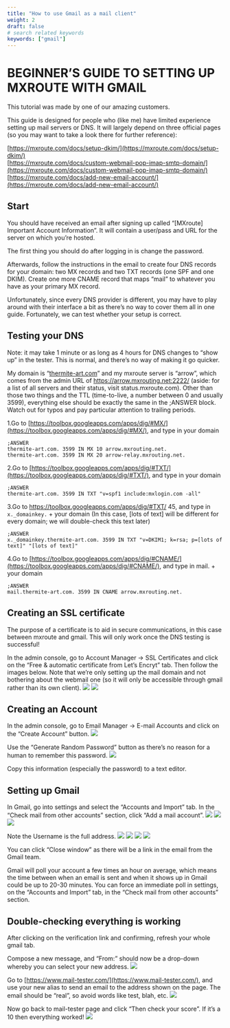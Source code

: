 ```yaml
---
title: "How to use Gmail as a mail client"
weight: 2
draft: false
# search related keywords
keywords: ["gmail"]
---
```


# BEGINNER’S GUIDE TO SETTING UP MXROUTE WITH GMAIL

This tutorial was made by one of our amazing customers.

This guide is designed for people who (like me) have limited experience setting up mail servers or DNS. It will largely depend on three official pages (so you may want to take a look there for further reference):

[https://mxroute.com/docs/setup-dkim/](https://mxroute.com/docs/setup-dkim/)  
[https://mxroute.com/docs/custom-webmail-pop-imap-smtp-domain/](https://mxroute.com/docs/custom-webmail-pop-imap-smtp-domain/)  
[https://mxroute.com/docs/add-new-email-account/](https://mxroute.com/docs/add-new-email-account/)

## Start
You should have received an email after signing up called “[MXroute] Important Account Information”. It will contain a user/pass and URL for the server on which you’re hosted.

The first thing you should do after logging in is change the password.

Afterwards, follow the instructions in the email to create four DNS records for your domain: two MX records and two TXT records (one SPF and one DKIM). Create one more CNAME record that maps “mail” to whatever you have as your primary MX record.

Unfortunately, since every DNS provider is different, you may have to play around with their interface a bit as there’s no way to cover them all in one guide. Fortunately, we can test whether your setup is correct.

## Testing your DNS
Note: it may take 1 minute or as long as 4 hours for DNS changes to “show up” in the tester. This is normal, and there’s no way of making it go quicker.

My domain is “[thermite-art.com](http://thermite-art.com)” and my mxroute server is “arrow”, which comes from the admin URL of https://arrow.mxrouting.net:2222/ (aside: for a list of all servers and their status, visit status.mxroute.com). Other than those two things and the TTL (time-to-live, a number between 0 and usually 3599), everything else should be exactly the same in the ;ANSWER block. Watch out for typos and pay particular attention to trailing periods.

1.Go to [https://toolbox.googleapps.com/apps/dig/#MX/](https://toolbox.googleapps.com/apps/dig/#MX/), and type in your domain

`;ANSWER`  
`thermite-art.com. 3599 IN MX 10 arrow.mxrouting.net.`  
`thermite-art.com. 3599 IN MX 20 arrow-relay.mxrouting.net.`

2.Go to [https://toolbox.googleapps.com/apps/dig/#TXT/](https://toolbox.googleapps.com/apps/dig/#TXT/), and type in your domain

`;ANSWER`  
`thermite-art.com. 3599 IN TXT "v=spf1 include:mxlogin.com -all"`

3.Go to https://toolbox.googleapps.com/apps/dig/#TXT/ 45, and type in `x._domainkey.` + your domain (In this case, [lots of text] will be different for every domain; we will double-check this text later)

`;ANSWER`  
`x._domainkey.thermite-art.com. 3599 IN TXT "v=DKIM1; k=rsa; p=[lots of text]" "[lots of text]"`

4.Go to [https://toolbox.googleapps.com/apps/dig/#CNAME/](https://toolbox.googleapps.com/apps/dig/#CNAME/), and type in mail. + your domain

`;ANSWER`  
`mail.thermite-art.com. 3599 IN CNAME arrow.mxrouting.net.`

## Creating an SSL certificate
The purpose of a certificate is to aid in secure communications, in this case between mxroute and gmail.  This will only work once the DNS testing is successful!

In the admin console, go to Account Manager → SSL Certificates and click on the “Free & automatic certificate from Let’s Encryt” tab. Then follow the images below. Note that we’re only setting up the mail domain and not bothering about the webmail one (so it will only be accessible through gmail rather than its own client).
![](https://mxrouteprod.b-cdn.net/wp-content/uploads/2021/05/3564104dfac2b087d0d31d10790d3efdd77abb84.png)
![](https://mxrouteprod.b-cdn.net/wp-content/uploads/2021/05/f338d11ee664dac2d33eab38d63405a23ec0515a.png)

## Creating an Account
In the admin console, go to Email Manager → E-mail Accounts and click on the “Create Account” button.
![](https://mxrouteprod.b-cdn.net/wp-content/uploads/2021/05/1348b92eb5d62dfb1c7a9f061c14ee99448d0d5c.png)

Use the “Generate Random Password” button as there’s no reason for a human to remember this password.
![](https://mxrouteprod.b-cdn.net/wp-content/uploads/2021/05/9308f8deaa02471ee631845cadf62704b7c14ead-1.png)

Copy this information (especially the password) to a text editor.

## Setting up Gmail
In Gmail, go into settings and select the “Accounts and Import” tab. In the “Check mail from other accounts” section, click “Add a mail account”.
![](https://mxrouteprod.b-cdn.net/wp-content/uploads/2021/05/f729cdb3a8d81bd8a7cb7d582813584b4dab8035.png)
![](https://mxrouteprod.b-cdn.net/wp-content/uploads/2021/05/cb24c851a7c20da6d4a2427be80661740d10b9ed.png)
![](https://mxrouteprod.b-cdn.net/wp-content/uploads/2021/05/aafccd1cd9c1939617dd5d17299ba3610dedd073.png)

Note the Username is the full address.
![](https://mxrouteprod.b-cdn.net/wp-content/uploads/2021/05/d7bda9b3d945fd6b6d919696f134839245bfe4fc.png)
![](https://mxrouteprod.b-cdn.net/wp-content/uploads/2021/05/175fab5ca77ea65e03ec3d579425570d0d5b9aa5.png)
![](https://mxrouteprod.b-cdn.net/wp-content/uploads/2021/05/6be0499b7abd10e817c16dd43313005098a5dff3.png)
![](https://mxrouteprod.b-cdn.net/wp-content/uploads/2021/05/12547af3161f6b9ec06970af49ef46c9b4df691f.png)

You can click “Close window” as there will be a link in the email from the Gmail team.

Gmail will poll your account a few times an hour on average, which means the time between when an email is sent and when it shows up in Gmail could be up to 20-30 minutes. You can force an immediate poll in settings, on the “Accounts and Import” tab, in the “Check mail from other accounts” section.

## Double-checking everything is working
After clicking on the verification link and confirming, refresh your whole gmail tab.

Compose a new message, and “From:” should now be a drop-down whereby you can select your new address.
![](https://mxrouteprod.b-cdn.net/wp-content/uploads/2021/05/eee0b9e1e340c1f84d9ca7ddaeffc68b002e83a8.png)

Go to [https://www.mail-tester.com/](https://www.mail-tester.com/), and use your new alias to send an email to the address shown on the page. The email should be “real”, so avoid words like test, blah, etc.
![](https://mxrouteprod.b-cdn.net/wp-content/uploads/2021/05/dd31426ab91edaa035ddd3e90f978f3eddc956ed.png)

Now go back to mail-tester page and click “Then check your score”. If it’s a 10 then everything worked!
![](https://mxrouteprod.b-cdn.net/wp-content/uploads/2021/05/d381bf96ea90c3adb52a4363d0da4cf9f0d3de80_2_690x393.png)
